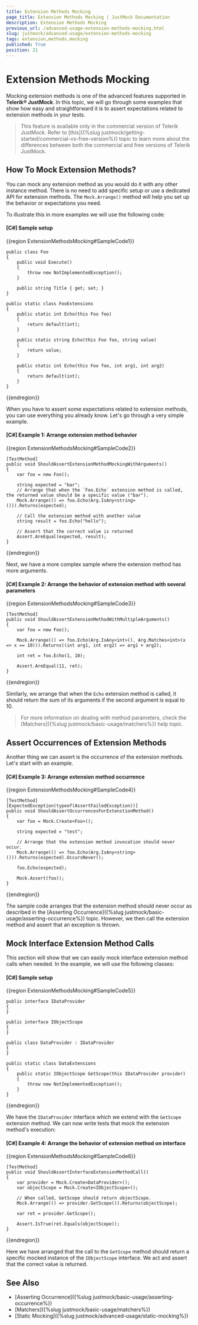 ```yaml
---
title: Extension Methods Mocking
page_title: Extension Methods Mocking | JustMock Documentation
description: Extension Methods Mocking
previous_url: /advanced-usage-extension-methods-mocking.html
slug: justmock/advanced-usage/extension-methods-mocking
tags: extension,methods,mocking
published: True
position: 21
---
```


# Extension Methods Mocking

Mocking extension methods is one of the advanced features supported in __Telerik®  JustMock__. In this topic, we will go through some examples that show how easy and straightforward it is to assert expectations related to extension methods in your tests.

> This feature is available only in the commercial version of Telerik JustMock. Refer to [this]({%slug justmock/getting-started/commercial-vs-free-version%}) topic to learn more about the differences between both the commercial and free versions of Telerik JustMock.

## How To Mock Extension Methods?

You can mock any extension method as you would do it with any other instance method. There is no need to add specific setup or use a dedicated API for extension methods. The `Mock.Arrange()` method will help you set up the behavior or expectations you need. 

To illustrate this in more examples we will use the following code:

#### __[C#] Sample setup__

{{region ExtensionMethodsMocking#SampleCode1}}
    
    public class Foo
    {
        public void Execute()
        {
            throw new NotImplementedException();
        }
    
        public string Title { get; set; }
    }
    
    public static class FooExtensions
    {
        public static int Echo(this Foo foo)
        {
            return default(int);
        }
    
        public static string Echo(this Foo foo, string value)
        {
            return value;
        }
    
        public static int Echo(this Foo foo, int arg1, int arg2)
        {
            return default(int);
        }
    }
{{endregion}}


When you have to assert some expectations related to extension methods, you can use everything you already know. Let's go through a very simple example.

#### __[C#] Example 1: Arrange extension method behavior__

{{region ExtensionMethodsMocking#SampleCode2}}

    [TestMethod]
    public void ShouldAssertExtensionMethodMockingWithArguments()
    {
        var foo = new Foo();
    
        string expected = "bar";
        // Arrange that when the `Foo.Echo` extension method is called, the returned value should be a specific value ("bar").
        Mock.Arrange(() => foo.Echo(Arg.IsAny<string>())).Returns(expected);
    
        // Call the extension method with another value
        string result = foo.Echo("hello");
    
        // Assert that the correct value is returned
        Assert.AreEqual(expected, result);
    }
{{endregion}}


Next, we have a more complex sample where the extension method has more arguments.

#### __[C#] Example 2: Arrange the behavior of extension method with several parameters__

{{region ExtensionMethodsMocking#SampleCode3}}
  
    [TestMethod]
    public void ShouldAssertExtensionMethodWithMultipleArguments()
    {
        var foo = new Foo();
    
        Mock.Arrange(() => foo.Echo(Arg.IsAny<int>(), Arg.Matches<int>(x => x == 10))).Returns((int arg1, int arg2) => arg1 + arg2);
    
        int ret = foo.Echo(1, 10);
    
        Assert.AreEqual(11, ret);
    }
{{endregion}}


Similarly, we arrange that when the `Echo` extension method is called, it should return the sum of its arguments if the second argument is equal to 10.

>For more information on dealing with method parameters, check the [Matchers]({%slug justmock/basic-usage/matchers%}) help topic.

## Assert Occurrences of Extension Methods

Another thing we can assert is the occurrence of the extension methods. Let's start with an example.

#### __[C#] Example 3: Arrange extension method occurrence__

{{region ExtensionMethodsMocking#SampleCode4}}

	[TestMethod]
	[ExpectedException(typeof(AssertFailedException))]
	public void ShouldAssertOccurrencesForExtenstionMethod()
	{
	    var foo = Mock.Create<Foo>();
	
	    string expected = "test";
	
	    // Arrange that the extension method invocation should never occur.
	    Mock.Arrange(() => foo.Echo(Arg.IsAny<string>())).Returns(expected).OccursNever();
	
	    foo.Echo(expected);
	
	    Mock.Assert(foo));
	}
{{endregion}}


The sample code arranges that the extension method should never occur as described in the [Asserting Occurrence]({%slug justmock/basic-usage/asserting-occurrence%}) topic. However, we then call the extension method and assert that an exception is thrown.

## Mock Interface Extension Method Calls

This section will show that we can easily mock interface extension method calls when needed. In the example, we will use the following classes:

#### __[C#] Sample setup__

{{region ExtensionMethodsMocking#SampleCode5}}

	public interface IDataProvider
	{
	}
	
	public interface IObjectScope
	{
	}
	
	public class DataProvider : IDataProvider
	{
	}
	
	public static class DataExtensions
	{
	    public static IObjectScope GetScope(this IDataProvider provider)
	    {
	        throw new NotImplementedException();
	    }
	}
{{endregion}}


We have the `IDataProvider` interface which we extend with the `GetScope` extension method. We can now write tests that mock the extension method's execution:

#### __[C#] Example 4: Arrange the behavior of extension method on interface__
  
{{region ExtensionMethodsMocking#SampleCode6}}

	[TestMethod]
	public void ShouldAssertInterfaceExtensionMethodCall()
	{
	    var provider = Mock.Create<DataProvider>();
	    var objectScope = Mock.Create<IObjectScope>();
	
	    // When called, GetScope should return objectScope.
	    Mock.Arrange(() => provider.GetScope()).Returns(objectScope);
	
	    var ret = provider.GetScope();
	
	    Assert.IsTrue(ret.Equals(objectScope));
	}
{{endregion}}


Here we have arranged that the call to the `GetScope` method should return a specific mocked instance of the `IObjectScope` interface. We act and assert that the correct value is returned.

## See Also

* [Asserting Occurrence]({%slug justmock/basic-usage/asserting-occurrence%})
* [Matchers]({%slug justmock/basic-usage/matchers%})
* [Static Mocking]({%slug justmock/advanced-usage/static-mocking%})